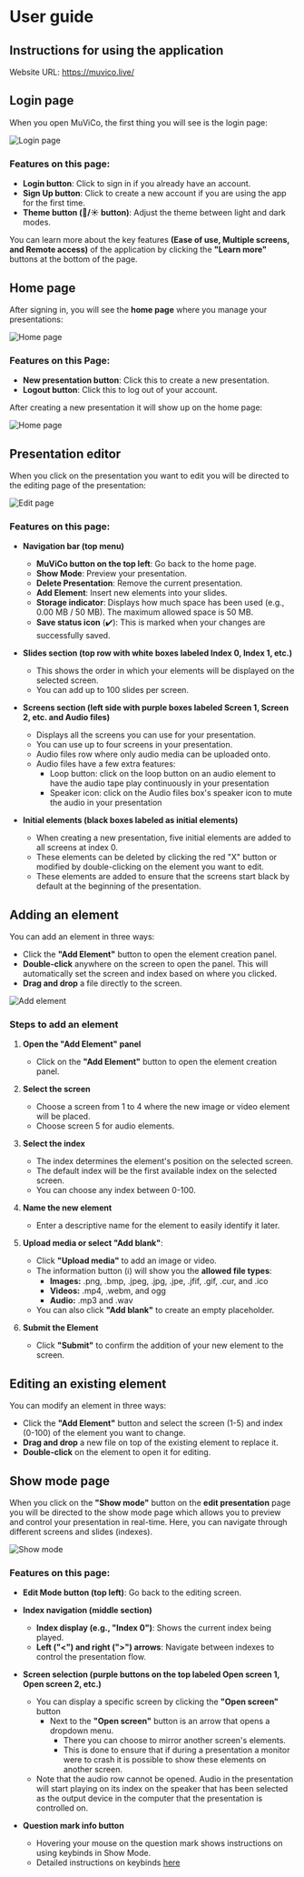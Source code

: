 # User guide

## Instructions for using the application

Website URL: https://muvico.live/

## Login page

When you open MuViCo, the first thing you will see is the login page:

![Login page](./images/frontpage.png "Login page")

### Features on this page:

- **Login button**: Click to sign in if you already have an account.
- **Sign Up button**: Click to create a new account if you are using the app for the first time.
- **Theme button (🌙/☀️ button)**: Adjust the theme between light and dark modes.

You can learn more about the key features **(Ease of use, Multiple screens, and Remote access)** of the application by clicking the **"Learn more"** buttons at the bottom of the page.

## Home page

After signing in, you will see the **home page** where you manage your presentations:

![Home page](./images/homepage.png "Home page")

### Features on this Page:

- **New presentation button**: Click this to create a new presentation.
- **Logout button**: Click this to log out of your account.

After creating a new presentation it will show up on the home page:

![Home page](./images/homepage_with_presentation.png "Home page")

## Presentation editor

When you click on the presentation you want to edit you will be directed to the editing page of the presentation:

![Edit page](./images/editmode.png "Edit page")

### Features on this page:

- **Navigation bar (top menu)**

  - **MuViCo button on the top left**: Go back to the home page.
  - **Show Mode**: Preview your presentation.
  - **Delete Presentation**: Remove the current presentation.
  - **Add Element**: Insert new elements into your slides.
  - **Storage indicator**: Displays how much space has been used (e.g., 0.00 MB / 50 MB). The maximum allowed space is 50 MB.
  - **Save status icon** (✔️): This is marked when your changes are successfully saved.

- **Slides section (top row with white boxes labeled Index 0, Index 1, etc.)**

  - This shows the order in which your elements will be displayed on the selected screen.
  - You can add up to 100 slides per screen.

- **Screens section (left side with purple boxes labeled Screen 1, Screen 2, etc. and Audio files)**

  - Displays all the screens you can use for your presentation.
  - You can use up to four screens in your presentation.
  - Audio files row where only audio media can be uploaded onto.
  - Audio files have a few extra features:
    - Loop button: click on the loop button on an audio element to have the audio tape play continuously in your presentation
    - Speaker icon: click on the Audio files box's speaker icon to mute the audio in your presentation

- **Initial elements (black boxes labeled as initial elements)**
  - When creating a new presentation, five initial elements are added to all screens at index 0.
  - These elements can be deleted by clicking the red "X" button or modified by double-clicking on the element you want to edit.
  - These elements are added to ensure that the screens start black by default at the beginning of the presentation.

## Adding an element

You can add an element in three ways:

- Click the **"Add Element"** button to open the element creation panel.
- **Double-click** anywhere on the screen to open the panel. This will automatically set the screen and index based on where you clicked.
- **Drag and drop** a file directly to the screen.

![Add element](./images/add_element.png "Add element")

### Steps to add an element

1. **Open the "Add Element" panel**

   - Click on the **"Add Element"** button to open the element creation panel.

2. **Select the screen**

   - Choose a screen from 1 to 4 where the new image or video element will be placed.
   - Choose screen 5 for audio elements.

3. **Select the index**

   - The index determines the element's position on the selected screen.
   - The default index will be the first available index on the selected screen.
   - You can choose any index between 0-100.

4. **Name the new element**

   - Enter a descriptive name for the element to easily identify it later.

5. **Upload media or select "Add blank"**:

   - Click **"Upload media"** to add an image or video.
   - The information button (ℹ️) will show you the **allowed file types**:
     - **Images:** .png, .bmp, .jpeg, .jpg, .jpe, .jfif, .gif, .cur, and .ico
     - **Videos:** .mp4, .webm, and ogg
     - **Audio:** .mp3 and .wav
   - You can also click **"Add blank"** to create an empty placeholder.

6. **Submit the Element**
   - Click **"Submit"** to confirm the addition of your new element to the screen.

## Editing an existing element

You can modify an element in three ways:

- Click the **"Add Element"** button and select the screen (1-5) and index (0-100) of the element you want to change.
- **Drag and drop** a new file on top of the existing element to replace it.
- **Double-click** on the element to open it for editing.

## Show mode page

When you click on the **"Show mode"** button on the **edit presentation** page you will be directed to the show mode page which allows you to preview and control your presentation in real-time. Here, you can navigate through different screens and slides (indexes).

![Show mode](./images/showmode.png "Show mode")

### Features on this page:

- **Edit Mode button (top left)**: Go back to the editing screen.

- **Index navigation (middle section)**

  - **Index display (e.g., "Index 0")**: Shows the current index being played.
  - **Left ("<") and right (">") arrows**: Navigate between indexes to control the presentation flow.

- **Screen selection (purple buttons on the top labeled Open screen 1, Open screen 2, etc.)**

  - You can display a specific screen by clicking the **"Open screen"** button
    - Next to the **"Open screen"** button is an arrow that opens a dropdown menu.
      - There you can choose to mirror another screen's elements.
      - This is done to ensure that if during a presentation a monitor were to crash it is possible to show these elements on another screen.
  - Note that the audio row cannot be opened. Audio in the presentation will start playing on its index on the speaker that has been selected as the output device in the computer that the presentation is controlled on.

- **Question mark info button**
  - Hovering your mouse on the question mark shows instructions on using keybinds in Show Mode.
  - Detailed instructions on keybinds [here](./Keybindings%20instructions.md "Instructions on keybinds")
